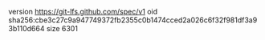 version https://git-lfs.github.com/spec/v1
oid sha256:cbe3c27c9a947749372fb2355c0b1474cced2a026c6f32f981df3a93b110d664
size 6301
